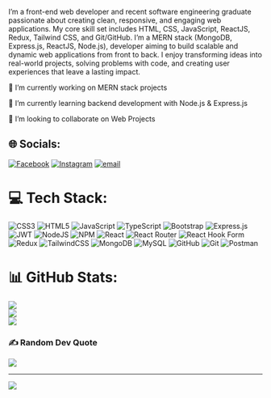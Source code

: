I’m a front-end web developer and recent software engineering graduate passionate about creating clean, responsive, and engaging web applications. My core skill set includes HTML, CSS, JavaScript, ReactJS, Redux, Tailwind CSS, and Git/GitHub. I’m a MERN stack (MongoDB, Express.js, ReactJS, Node.js), developer aiming to build scalable and dynamic web applications from front to back. I enjoy transforming ideas into real-world projects, solving problems with code, and creating user experiences that leave a lasting impact.


🔭 I’m currently working on MERN stack projects

🌱 I’m currently learning backend development with Node.js & Express.js

👯 I’m looking to collaborate on Web Projects

## 🌐 Socials:
[![Facebook](https://img.shields.io/badge/Facebook-%231877F2.svg?logo=Facebook&logoColor=white)](https://facebook.com/nomanchaudhary00) [![Instagram](https://img.shields.io/badge/Instagram-%23E4405F.svg?logo=Instagram&logoColor=white)](https://instagram.com/nomanchaudhary00) [![email](https://img.shields.io/badge/Email-D14836?logo=gmail&logoColor=white)](mailto:nomanchaudhary1618@gmail.com) 

# 💻 Tech Stack:
![CSS3](https://img.shields.io/badge/css3-%231572B6.svg?style=for-the-badge&logo=css3&logoColor=white) ![HTML5](https://img.shields.io/badge/html5-%23E34F26.svg?style=for-the-badge&logo=html5&logoColor=white) ![JavaScript](https://img.shields.io/badge/javascript-%23323330.svg?style=for-the-badge&logo=javascript&logoColor=%23F7DF1E) ![TypeScript](https://img.shields.io/badge/typescript-%23007ACC.svg?style=for-the-badge&logo=typescript&logoColor=white) ![Bootstrap](https://img.shields.io/badge/bootstrap-%238511FA.svg?style=for-the-badge&logo=bootstrap&logoColor=white) ![Express.js](https://img.shields.io/badge/express.js-%23404d59.svg?style=for-the-badge&logo=express&logoColor=%2361DAFB) ![JWT](https://img.shields.io/badge/JWT-black?style=for-the-badge&logo=JSON%20web%20tokens) ![NodeJS](https://img.shields.io/badge/node.js-6DA55F?style=for-the-badge&logo=node.js&logoColor=white) ![NPM](https://img.shields.io/badge/NPM-%23CB3837.svg?style=for-the-badge&logo=npm&logoColor=white) ![React](https://img.shields.io/badge/react-%2320232a.svg?style=for-the-badge&logo=react&logoColor=%2361DAFB) ![React Router](https://img.shields.io/badge/React_Router-CA4245?style=for-the-badge&logo=react-router&logoColor=white) ![React Hook Form](https://img.shields.io/badge/React%20Hook%20Form-%23EC5990.svg?style=for-the-badge&logo=reacthookform&logoColor=white) ![Redux](https://img.shields.io/badge/redux-%23593d88.svg?style=for-the-badge&logo=redux&logoColor=white) ![TailwindCSS](https://img.shields.io/badge/tailwindcss-%2338B2AC.svg?style=for-the-badge&logo=tailwind-css&logoColor=white) ![MongoDB](https://img.shields.io/badge/MongoDB-%234ea94b.svg?style=for-the-badge&logo=mongodb&logoColor=white) ![MySQL](https://img.shields.io/badge/mysql-4479A1.svg?style=for-the-badge&logo=mysql&logoColor=white) ![GitHub](https://img.shields.io/badge/github-%23121011.svg?style=for-the-badge&logo=github&logoColor=white) ![Git](https://img.shields.io/badge/git-%23F05033.svg?style=for-the-badge&logo=git&logoColor=white) ![Postman](https://img.shields.io/badge/Postman-FF6C37?style=for-the-badge&logo=postman&logoColor=white)
# 📊 GitHub Stats:
![](https://github-readme-stats.vercel.app/api?username=nomanchaudhary&theme=dark&hide_border=false&include_all_commits=false&count_private=false)<br/>
![](https://nirzak-streak-stats.vercel.app/?user=nomanchaudhary&theme=dark&hide_border=false)<br/>
![](https://github-readme-stats.vercel.app/api/top-langs/?username=nomanchaudhary&theme=dark&hide_border=false&include_all_commits=false&count_private=false&layout=compact)

### ✍️ Random Dev Quote
![](https://quotes-github-readme.vercel.app/api?type=horizontal&theme=radical)

---
[![](https://visitcount.itsvg.in/api?id=nomanchaudhary&icon=0&color=0)](https://visitcount.itsvg.in)
